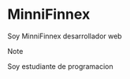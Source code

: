 # MinniFinnex

<p>Soy MinniFinnex desarrollador web</p>

> [!NOTE]
> Soy estudiante de programacion 

